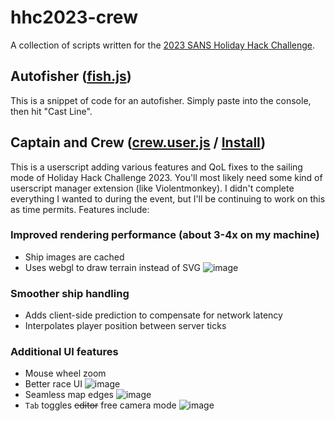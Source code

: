 # hhc2023-crew
A collection of scripts written for the [2023 SANS Holiday Hack Challenge](https://2023.holidayhackchallenge.com/).

## Autofisher ([fish.js](fish.js))
This is a snippet of code for an autofisher. Simply paste into the console, then hit "Cast Line".

## Captain and Crew ([crew.user.js](crew.user.js) / [Install](https://github.com/noodlebox/hhc2023-crew/raw/trunk/crew.user.js))
This is a userscript adding various features and QoL fixes to the sailing mode of Holiday Hack Challenge 2023. You'll most likely need some kind of userscript manager extension (like Violentmonkey). I didn't complete everything I wanted to during the event, but I'll be continuing to work on this as time permits. Features include:

### Improved rendering performance (about 3-4x on my machine)
- Ship images are cached
- Uses webgl to draw terrain instead of SVG ![image](https://github.com/noodlebox/hhc2023-crew/assets/308464/53bdd11d-17b1-4c93-bd10-c135786689f0)

### Smoother ship handling
- Adds client-side prediction to compensate for network latency
- Interpolates player position between server ticks

### Additional UI features
- Mouse wheel zoom
- Better race UI ![image](https://github.com/noodlebox/hhc2023-crew/assets/308464/4a32e947-8fc2-405f-b134-c22ce5bb0371)
- Seamless map edges ![image](https://github.com/noodlebox/hhc2023-crew/assets/308464/4e114ea7-b6df-40ea-8722-49bddbd5c431)
- `Tab` toggles ~~editor~~ free camera mode ![image](https://github.com/noodlebox/hhc2023-crew/assets/308464/9b3dadd1-0af1-48b4-b7d9-b7d72a22cbc5)
